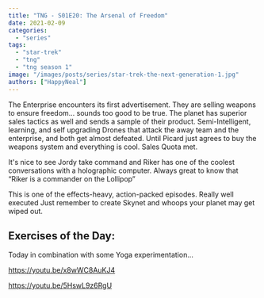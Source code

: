 ```yaml
---
title: "TNG - S01E20: The Arsenal of Freedom"
date: 2021-02-09
categories: 
  - "series"
tags: 
  - "star-trek"
  - "tng"
  - "tng season 1"
image: "/images/posts/series/star-trek-the-next-generation-1.jpg"
authors: ["HappyNeal"]
---
```


The Enterprise encounters its first advertisement. They are selling weapons to ensure freedom… sounds too good to be true. The planet has superior sales tactics as well and sends a sample of their product. Semi-Intelligent, learning, and self upgrading Drones that attack the away team and the enterprise, and both get almost defeated. Until Picard just agrees to buy the weapons system and everything is cool. Sales Quota met.

It's nice to see Jordy take command and Riker has one of the coolest conversations with a holographic computer. Always great to know that “Riker is a commander on the Lollipop”

This is one of the effects-heavy, action-packed episodes. Really well executed Just remember to create Skynet and whoops your planet may get wiped out.

## Exercises of the Day:

Today in combination with some Yoga experimentation…

https://youtu.be/x8wWC8AuKJ4

https://youtu.be/5HswL9z6RgU
